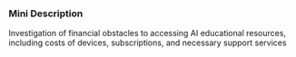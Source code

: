 ### Mini Description

Investigation of financial obstacles to accessing AI educational resources, including costs of devices, subscriptions, and necessary support services
